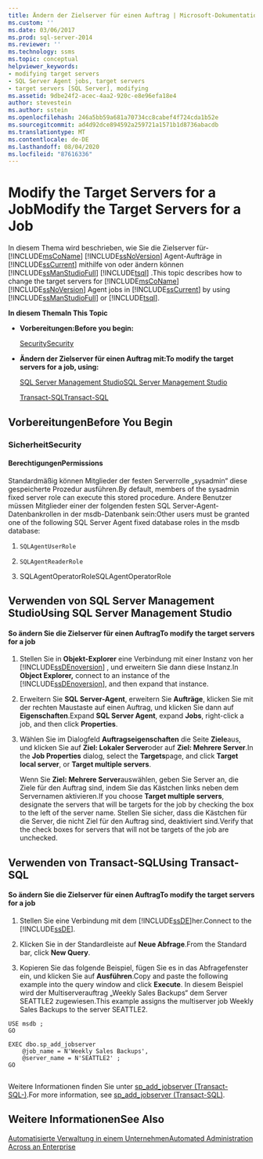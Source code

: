 ```yaml
---
title: Ändern der Zielserver für einen Auftrag | Microsoft-Dokumentation
ms.custom: ''
ms.date: 03/06/2017
ms.prod: sql-server-2014
ms.reviewer: ''
ms.technology: ssms
ms.topic: conceptual
helpviewer_keywords:
- modifying target servers
- SQL Server Agent jobs, target servers
- target servers [SQL Server], modifying
ms.assetid: 9dbe24f2-acec-4aa2-920c-e8e96efa18e4
author: stevestein
ms.author: sstein
ms.openlocfilehash: 246a5bb59a681a70734cc8cabef4f724cda1b52e
ms.sourcegitcommit: ad4d92dce894592a259721a1571b1d8736abacdb
ms.translationtype: MT
ms.contentlocale: de-DE
ms.lasthandoff: 08/04/2020
ms.locfileid: "87616336"
---
```

# <a name="modify-the-target-servers-for-a-job"></a><span data-ttu-id="3aa62-102">Modify the Target Servers for a Job</span><span class="sxs-lookup"><span data-stu-id="3aa62-102">Modify the Target Servers for a Job</span></span>
  <span data-ttu-id="3aa62-103">In diesem Thema wird beschrieben, wie Sie die Zielserver für- [!INCLUDE[msCoName](../../includes/msconame-md.md)] [!INCLUDE[ssNoVersion](../../includes/ssnoversion-md.md)] Agent-Aufträge in [!INCLUDE[ssCurrent](../../includes/sscurrent-md.md)] mithilfe von oder ändern können [!INCLUDE[ssManStudioFull](../../includes/ssmanstudiofull-md.md)] [!INCLUDE[tsql](../../includes/tsql-md.md)] .</span><span class="sxs-lookup"><span data-stu-id="3aa62-103">This topic describes how to change the target servers for [!INCLUDE[msCoName](../../includes/msconame-md.md)] [!INCLUDE[ssNoVersion](../../includes/ssnoversion-md.md)] Agent jobs in [!INCLUDE[ssCurrent](../../includes/sscurrent-md.md)] by using [!INCLUDE[ssManStudioFull](../../includes/ssmanstudiofull-md.md)] or [!INCLUDE[tsql](../../includes/tsql-md.md)].</span></span>  
  
 <span data-ttu-id="3aa62-104">**In diesem Thema**</span><span class="sxs-lookup"><span data-stu-id="3aa62-104">**In This Topic**</span></span>  
  
-   <span data-ttu-id="3aa62-105">**Vorbereitungen:**</span><span class="sxs-lookup"><span data-stu-id="3aa62-105">**Before you begin:**</span></span>  
  
     [<span data-ttu-id="3aa62-106">Security</span><span class="sxs-lookup"><span data-stu-id="3aa62-106">Security</span></span>](#Security)  
  
-   <span data-ttu-id="3aa62-107">**Ändern der Zielserver für einen Auftrag mit:**</span><span class="sxs-lookup"><span data-stu-id="3aa62-107">**To modify the target servers for a job, using:**</span></span>  
  
     [<span data-ttu-id="3aa62-108">SQL Server Management Studio</span><span class="sxs-lookup"><span data-stu-id="3aa62-108">SQL Server Management Studio</span></span>](#SSMSProcedure)  
  
     [<span data-ttu-id="3aa62-109">Transact-SQL</span><span class="sxs-lookup"><span data-stu-id="3aa62-109">Transact-SQL</span></span>](#TsqlProcedure)  
  
##  <a name="before-you-begin"></a><a name="BeforeYouBegin"></a> <span data-ttu-id="3aa62-110">Vorbereitungen</span><span class="sxs-lookup"><span data-stu-id="3aa62-110">Before You Begin</span></span>  
  
###  <a name="security"></a><a name="Security"></a> <span data-ttu-id="3aa62-111">Sicherheit</span><span class="sxs-lookup"><span data-stu-id="3aa62-111">Security</span></span>  
  
####  <a name="permissions"></a><a name="Permissions"></a> <span data-ttu-id="3aa62-112">Berechtigungen</span><span class="sxs-lookup"><span data-stu-id="3aa62-112">Permissions</span></span>  
 <span data-ttu-id="3aa62-113">Standardmäßig können Mitglieder der festen Serverrolle „sysadmin“ diese gespeicherte Prozedur ausführen.</span><span class="sxs-lookup"><span data-stu-id="3aa62-113">By default, members of the sysadmin fixed server role can execute this stored procedure.</span></span> <span data-ttu-id="3aa62-114">Andere Benutzer müssen Mitglieder einer der folgenden festen SQL Server-Agent-Datenbankrollen in der msdb-Datenbank sein:</span><span class="sxs-lookup"><span data-stu-id="3aa62-114">Other users must be granted one of the following SQL Server Agent fixed database roles in the msdb database:</span></span>  
  
1.  `SQLAgentUserRole`  
  
2.  `SQLAgentReaderRole`  
  
3.  <span data-ttu-id="3aa62-115">SQLAgentOperatorRole</span><span class="sxs-lookup"><span data-stu-id="3aa62-115">SQLAgentOperatorRole</span></span>  
  
##  <a name="using-sql-server-management-studio"></a><a name="SSMSProcedure"></a> <span data-ttu-id="3aa62-116">Verwenden von SQL Server Management Studio</span><span class="sxs-lookup"><span data-stu-id="3aa62-116">Using SQL Server Management Studio</span></span>  
  
#### <a name="to-modify-the-target-servers-for-a-job"></a><span data-ttu-id="3aa62-117">So ändern Sie die Zielserver für einen Auftrag</span><span class="sxs-lookup"><span data-stu-id="3aa62-117">To modify the target servers for a job</span></span>  
  
1.  <span data-ttu-id="3aa62-118">Stellen Sie in **Objekt-Explorer** eine Verbindung mit einer Instanz von her [!INCLUDE[ssDEnoversion](../../includes/ssdenoversion-md.md)] , und erweitern Sie dann diese Instanz.</span><span class="sxs-lookup"><span data-stu-id="3aa62-118">In **Object Explorer,** connect to an instance of the [!INCLUDE[ssDEnoversion](../../includes/ssdenoversion-md.md)], and then expand that instance.</span></span>  
  
2.  <span data-ttu-id="3aa62-119">Erweitern Sie **SQL Server-Agent**, erweitern Sie **Aufträge**, klicken Sie mit der rechten Maustaste auf einen Auftrag, und klicken Sie dann auf **Eigenschaften**.</span><span class="sxs-lookup"><span data-stu-id="3aa62-119">Expand **SQL Server Agent**, expand **Jobs**, right-click a job, and then click **Properties**.</span></span>  
  
3.  <span data-ttu-id="3aa62-120">Wählen Sie im Dialogfeld **Auftragseigenschaften** die Seite **Ziele**aus, und klicken Sie auf **Ziel: Lokaler Server**oder auf **Ziel: Mehrere Server**.</span><span class="sxs-lookup"><span data-stu-id="3aa62-120">In the **Job Properties** dialog, select the **Targets**page, and click **Target local server**, or **Target multiple servers**.</span></span>  
  
     <span data-ttu-id="3aa62-121">Wenn Sie **Ziel: Mehrere Server**auswählen, geben Sie Server an, die Ziele für den Auftrag sind, indem Sie das Kästchen links neben dem Servernamen aktivieren.</span><span class="sxs-lookup"><span data-stu-id="3aa62-121">If you choose **Target multiple servers**, designate the servers that will be targets for the job by checking the box to the left of the server name.</span></span> <span data-ttu-id="3aa62-122">Stellen Sie sicher, dass die Kästchen für die Server, die nicht Ziel für den Auftrag sind, deaktiviert sind.</span><span class="sxs-lookup"><span data-stu-id="3aa62-122">Verify that the check boxes for servers that will not be targets of the job are unchecked.</span></span>  
  
##  <a name="using-transact-sql"></a><a name="TsqlProcedure"></a> <span data-ttu-id="3aa62-123">Verwenden von Transact-SQL</span><span class="sxs-lookup"><span data-stu-id="3aa62-123">Using Transact-SQL</span></span>  
  
#### <a name="to-modify-the-target-servers-for-a-job"></a><span data-ttu-id="3aa62-124">So ändern Sie die Zielserver für einen Auftrag</span><span class="sxs-lookup"><span data-stu-id="3aa62-124">To modify the target servers for a job</span></span>  
  
1.  <span data-ttu-id="3aa62-125">Stellen Sie eine Verbindung mit dem [!INCLUDE[ssDE](../../includes/ssde-md.md)]her.</span><span class="sxs-lookup"><span data-stu-id="3aa62-125">Connect to the [!INCLUDE[ssDE](../../includes/ssde-md.md)].</span></span>  
  
2.  <span data-ttu-id="3aa62-126">Klicken Sie in der Standardleiste auf **Neue Abfrage**.</span><span class="sxs-lookup"><span data-stu-id="3aa62-126">From the Standard bar, click **New Query**.</span></span>  
  
3.  <span data-ttu-id="3aa62-127">Kopieren Sie das folgende Beispiel, fügen Sie es in das Abfragefenster ein, und klicken Sie auf **Ausführen**.</span><span class="sxs-lookup"><span data-stu-id="3aa62-127">Copy and paste the following example into the query window and click **Execute**.</span></span> <span data-ttu-id="3aa62-128">In diesem Beispiel wird der Multiserverauftrag „Weekly Sales Backups“ dem Server SEATTLE2 zugewiesen.</span><span class="sxs-lookup"><span data-stu-id="3aa62-128">This example assigns the multiserver job Weekly Sales Backups to the server SEATTLE2.</span></span>  
  
```  
USE msdb ;  
GO  
  
EXEC dbo.sp_add_jobserver  
    @job_name = N'Weekly Sales Backups',   
    @server_name = N'SEATTLE2' ;   
GO  
  
```  
  
 <span data-ttu-id="3aa62-129">Weitere Informationen finden Sie unter [sp_add_jobserver &#40;Transact-SQL-&#41;](/sql/relational-databases/system-stored-procedures/sp-add-jobserver-transact-sql).</span><span class="sxs-lookup"><span data-stu-id="3aa62-129">For more information, see [sp_add_jobserver &#40;Transact-SQL&#41;](/sql/relational-databases/system-stored-procedures/sp-add-jobserver-transact-sql).</span></span>  
  
## <a name="see-also"></a><span data-ttu-id="3aa62-130">Weitere Informationen</span><span class="sxs-lookup"><span data-stu-id="3aa62-130">See Also</span></span>  
 [<span data-ttu-id="3aa62-131">Automatisierte Verwaltung in einem Unternehmen</span><span class="sxs-lookup"><span data-stu-id="3aa62-131">Automated Administration Across an Enterprise</span></span>](automated-administration-across-an-enterprise.md)  
  
  
